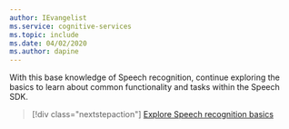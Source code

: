 ```yaml
---
author: IEvangelist
ms.service: cognitive-services
ms.topic: include
ms.date: 04/02/2020
ms.author: dapine
---
```


With this base knowledge of Speech recognition, continue exploring the basics to learn about common functionality and tasks within the Speech SDK.

> [!div class="nextstepaction"]
> [Explore Speech recognition basics](../../../speech-to-text-basics.md)